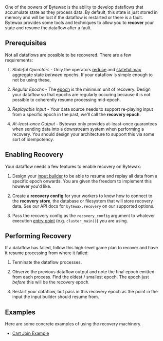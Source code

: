 One of the powers of Bytewax is the ability to develop dataflows that
accumulate state as they process data. By default, this state is just
stored in memory and will be lost if the dataflow is restarted or
there is a fault. Bytewax provides some tools and techniques to allow
you to **recover** your state and resume the dataflow after a fault.

## Prerequisites

Not all dataflows are possible to be recovered. There are a few
requirements:

1. _Stateful Operators_ - Only the operators
   [reduce](./operators#reduce) and [stateful
   map](./operators#stateful_map) aggregate state _between_ epochs. If
   your dataflow is simple enough to not be using these,

2. _Regular Epochs_ - The [epoch](/getting-started/epochs) is the minimum unit of
   recovery. Design your dataflow so that epochs are regularly
   occuring because it is not possible to coherently resume processing
   mid-epoch.

3. _Replayable Input_ - Your data source needs to support re-playing
   input from a specific epoch in the past, we'll call the **recovery
   epoch**.
   
4. _At-least-once Output_ - Bytewax only provides at-least-once
   guarantees when sending data into a downstream system when
   performing a recovery. You should design your architecture to
   support this via some sort of idempotency.
   
## Enabling Recovery

Your dataflow needs a few features to enable recovery on Bytewax:

1. Design your [input builder](/getting-started/execution#builders) to be able to
   resume and replay all data from a specific epoch onwards. You are
   given the freedom to implement this however you'd like.

2. Create a **recovery config** for your workers to know how to
   connect to the **recovery store**, the database or filesystem that
   will store recovery data. See our API docs for `bytewax.recovery`
   on our supported options.
   
3. Pass the recovery config as the `recovery_config` argument to
   whatever execution [entry point](/getting-started/execution)
   (e.g. `cluster_main()`) you are using.
   
## Performing Recovery

If a dataflow has failed, follow this high-level game plan to recover
and have it resume processing from where it failed:

1. Terminate the dataflow processes.

2. Observe the previous dataflow output and note the final epoch
   emitted from each process. Find the oldest / smallest epoch. The
   epoch just _before_ this will be the recovery epoch.

3. Restart your dataflow, but pass in this recovery epoch as the point
   in the input the input builder should resume from.
   
## Examples

Here are some concrete examples of using the recovery machinery.

- [Cart Join Example](/examples/cart-join)
